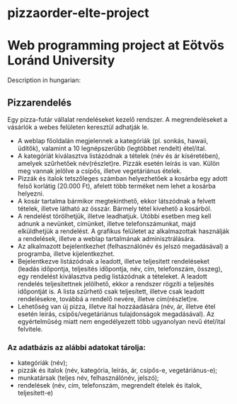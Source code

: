 # pizzaorder-elte-project

# Web programming project at Eötvös Loránd University 

Description in hungarian:

## Pizzarendelés

Egy pizza-futár vállalat rendeléseket kezelő rendszer.
A megrendeléseket a vásárlók a webes felületen keresztül adhatják le.
* A weblap főoldalán megjelennek a kategóriák (pl. sonkás, hawaii, üdítők),
valamint a 10 legnépszerűbb (legtöbbet rendelt) étel/ital.
* A kategóriát kiválasztva listázódnak a tételek (név és ár kíséretében),
amelyek szűrhetőek név(részlet)re. Pizzák esetén leírás is van. Külön meg
vannak jelölve a csípős, illetve vegetáriánus ételek.
* Pizzák és italok tetszőleges számban helyezhetőek a kosárba egy adott
felső korlátig (20.000 Ft), afelett több terméket nem lehet a kosárba
helyezni.
* A kosár tartalma bármikor megtekinthető, ekkor látszódnak a felvett
tételek, illetve látható az összár. Bármely tétel kivehető a kosárból.
* A rendelést törölhetjük, illetve leadhatjuk. Utóbbi esetben meg kell
adnunk a nevünket, címünket, illetve telefonszámunkat, majd elküldhetjük
a rendelést.
A grafikus felületet az alkalmazottak használják a rendelések, illetve a weblap
tartalmának adminisztrálására.
* Az alkalmazott bejelentkezhet (felhasználónév és jelszó megadásával) a
programba, illetve kijelentkezhet.
* Bejelentkezve listázódnak a leadott, illetve teljesített rendeléseket (leadás
időpontja, teljesítés időpontja, név, cím, telefonszám, összeg), egy
rendelést kiválasztva pedig listázódnak a tételeket. A leadott rendelés
teljesítettnek jelölhető, ekkor a rendszer rögzíti a teljesítés időpontját is. A
lista szűrhető csak teljesített, illetve csak leadott rendelésekre, továbbá a
rendelő nevére, illetve cím(részlet)re.
* Lehetőség van új pizza, illetve ital hozzáadására (név, ár, illetve étel esetén
leírás, csípős/vegetáriánus tulajdonságok megadásával). Az egyértelműség
miatt nem engedélyezett több ugyanolyan nevű étel/ital felvitele.

### Az adatbázis az alábbi adatokat tárolja:
* kategóriák (név);
* pizzák és italok (név, kategória, leírás, ár, csípős-e, vegetáriánus-e);
* munkatársak (teljes név, felhasználónév, jelszó);
* rendelések (név, cím, telefonszám, megrendelt ételek és italok, teljesített-e)

